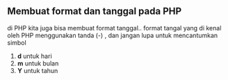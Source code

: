 ## Membuat format dan tanggal pada PHP

di PHP kita juga bisa membuat format tanggal.. format tangal yang di kenal oleh PHP menggunakan tanda (-)
,
dan jangan lupa untuk mencantumkan simbol 
1. **d** untuk hari
2. **m** untuk bulan
3. **Y** untuk tahun
